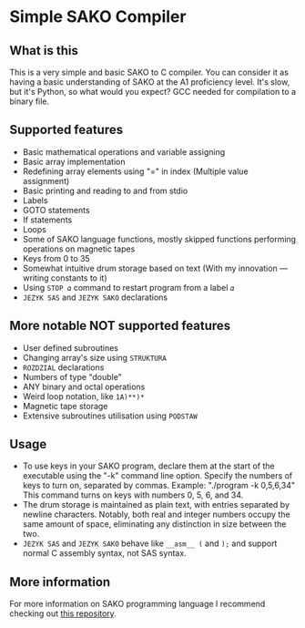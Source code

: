 Simple SAKO Compiler
========

## What is this
This is a very simple and basic SAKO to C compiler. You can consider it as having a basic understanding of SAKO at the A1 proficiency level. It's slow, but it's Python, so what would you expect? GCC needed for compilation to a binary file.

## Supported features
- Basic mathematical operations and variable assigning
- Basic array implementation
- Redefining array elements using "=" in index (Multiple value assignment)
- Basic printing and reading to and from stdio
- Labels
- GOTO statements
- If statements
- Loops
- Some of SAKO language functions, mostly skipped functions performing operations on magnetic tapes
- Keys from 0 to 35
- Somewhat intuitive drum storage based on text (With my innovation — writing constants to it)
- Using `STOP 𝛼` command to restart program from a label `𝛼`
- `JEZYK SAS` and `JEZYK SAKO` declarations

## More notable NOT supported features
- User defined subroutines
- Changing array's size using `STRUKTURA`
- `ROZDZIAL` declarations
- Numbers of type "double"
- ANY binary and octal operations
- Weird loop notation, like `1A)**)*`
- Magnetic tape storage
- Extensive subroutines utilisation using `PODSTAW`

## Usage
- To use keys in your SAKO program, declare them at the start of the executable using the "-k" command line option. Specify the numbers of keys to turn on, separated by commas. Example: "./program -k 0,5,6,34" This command turns on keys with numbers 0, 5, 6, and 34.
- The drum storage is maintained as plain text, with entries separated by newline characters. Notably, both real and integer numbers occupy the same amount of space, eliminating any distinction in size between the two.
- `JEZYK SAS` and `JEZYK SAKO` behave like `__asm__ (` and `);` and support normal C assembly syntax, not SAS syntax.

## More information
For more information on SAKO programming language I recommend checking out [this repository](https://github.com/Acrimoris/Everything_about_SAKO).
